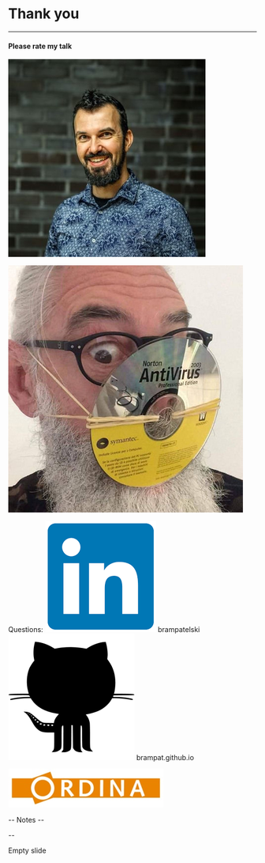 # Thank you
<hr />

#### Please rate my talk


![](./pics/brpa.jpg)<!-- .element style="position: fixed; top: 300px; right: 60px; height: 200px;"  -->

![](./pics/meme/antivirus.jpg)<!-- .element style="position: fixed; top: 200px; left: 60px; height: 300px;"  -->


<span>Questions:</span><!-- .element style="position: fixed; bottom: 105px; left: -15px;" -->
<span>![](pics/intro/linkedin.png)<!-- .element style="vertical-align: middle; background:none; border:none; box-shadow:none; width: 30px;" --> brampatelski</span><!-- .element style="position: fixed; bottom: 55px; left: 0px;" -->
<span>![](./pics/github.png)<!-- .element style="vertical-align: middle; background:none; border:none; box-shadow:none; width: 30px;" --> brampat.github.io</span><!-- .element style="position: fixed; bottom: 20px; left: 0px;" -->

![](./pics/ordina.jpeg)<!-- .element style="position: fixed; bottom: 10px; right: 20px; border:none; box-shadow:none; width: 150px;" -->

-- Notes --

--

Empty slide
